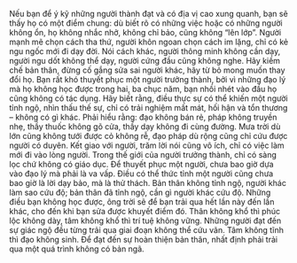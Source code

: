 Nếu bạn để ý kỹ những người thành đạt và có địa vị cao xung quanh, bạn sẽ thấy họ có một điểm chung: dù biết rõ có những việc hoặc có những người không ổn, họ không nhắc nhở, không chỉ bảo, cũng không “lên lớp”. Người mạnh mẽ chọn cách tha thứ, người khôn ngoan chọn cách im lặng, chỉ có kẻ ngu ngốc mới đi dạy đời.
Nói cách khác, người thông minh không cần dạy, người ngu dốt không thể dạy, người cứng đầu cũng không nghe. Hãy kiềm chế bản thân, đừng cố gắng sửa sai người khác, hãy từ bỏ mong muốn thay đổi họ. Bạn rất khó thuyết phục một người trưởng thành, bởi vì những đạo lý mà họ không học được trong hai, ba chục năm, bạn nhồi nhét vào đầu họ cũng không có tác dụng.
Hãy biết rằng, điều thực sự có thể khiến một người tỉnh ngộ, nhìn thấu thế sự, chỉ có trải nghiệm mất mát, hối hận và tổn thương – không có gì khác. Phải hiểu rằng: đạo không bán rẻ, pháp không truyền nhẹ, thầy thuốc không gõ cửa, thầy dạy không đi cùng đường. Mưa trời dù lớn cũng không tưới được cỏ không rễ, đạo pháp dù rộng cũng chỉ cứu được người có duyên.
Kết giao với người, trăm lời nói cũng vô ích, chỉ có việc làm mới đi vào lòng người. Trong thế giới của người trưởng thành, chỉ có sàng lọc chứ không có giáo dục. Để thuyết phục một người, chưa bao giờ dựa vào đạo lý mà phải là va vấp. Điều có thể thức tỉnh một người cũng chưa bao giờ là lời dạy bảo, mà là thử thách. Bản thân không tỉnh ngộ, người khác làm sao cứu độ; bản thân đã tỉnh ngộ, cần gì người khác cứu độ.
Những điều bạn không học được, ông trời sẽ để bạn trải qua hết lần này đến lần khác, cho đến khi bạn sửa được khuyết điểm đó. Thân không khổ thì phúc lộc không dày, tâm không khổ thì trí tuệ không vững. Những người đạt đến sự giác ngộ đều từng trải qua giai đoạn không thể cứu vãn. Tâm không tĩnh thì đạo không sinh.
Để đạt đến sự hoàn thiện bản thân, nhất định phải trải qua một quá trình không có bản ngã.